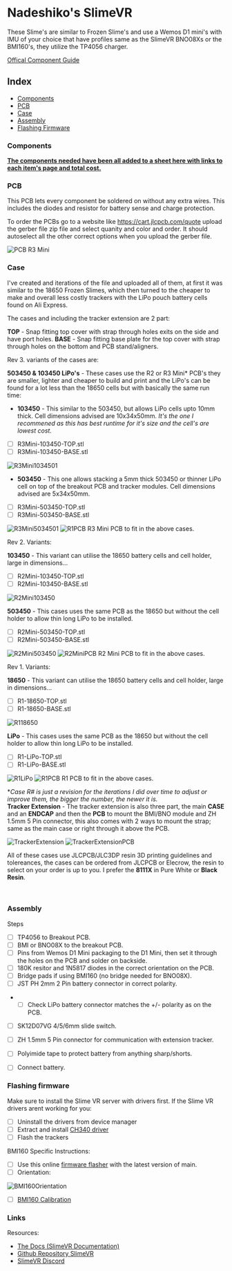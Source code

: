 
# Nadeshiko's SlimeVR

These Slime's are similar to Frozen Slime's and use a Wemos D1 mini's with IMU of your choice that have profiles same as the SlimeVR BNO08Xs or the BMI160's, they utilize the TP4056 charger.

[Offical Component Guide](https://docs.slimevr.dev/diy/components-guide.html)

## Index

- [Components](#Components)
- [PCB](#PCB)
- [Case](#Case)
- [Assembly](#Assembly)
- [Flashing Firmware](#Flashing-firmware)



### Components
**[The components needed have been all added to a sheet here with links to each item's page and total cost.](https://docs.google.com/spreadsheets/d/1Np8FZpWfbQaHiXM6Y5nCLdoeBbmQeeP_hg5ss5rDM44/edit?usp=sharing)**


### PCB
This PCB lets every component be soldered on without any extra wires. This includes the diodes and resistor for battery sense and charge protection.

To order the PCBs go to a website like https://cart.jlcpcb.com/quote upload the gerber file zip file and select quanity and color and order. It should autoselect all the other correct options when you upload the gerber file.

![PCB R3 Mini](https://github.com/Aeurias/NadeshikoSlimeVR/blob/main/R3%20Mini/Previews/R3Mini-PCB-Front.png)

  

### Case

I've created and iterations of the file and uploaded all of them, at first it was similar to the 18650 Frozen Slimes, which then turned to the cheaper to make and overall less costly trackers with the LiPo pouch battery cells found on Ali Express.

The cases and including the tracker extension are 2 part:


**TOP** - Snap fitting top cover with strap through holes exits on the side and have port holes.
**BASE** - Snap fitting base plate for the top cover with strap through holes on the bottom and PCB stand/aligners.

Rev 3. variants of the cases are:

**503450 & 103450 LiPo's** - These cases use the R2 or R3 Mini* PCB's they are smaller, lighter and cheaper to build and print and the LiPo's can be found for a lot less than the 18650 cells but with basically the same run time:

- **103450** - This similar to the 503450, but allows LiPo cells upto 10mm thick. Cell dimensions advised are 10x34x50mm. *It's the one I recommened as this has best runtime for it's size and the cell's are lowest cost.*
- [ ] R3Mini-103450-TOP.stl
- [ ] R3Mini-103450-BASE.stl
<img  src="https://github.com/Aeurias/NadeshikoSlimeVR/blob/main/R3%20Mini/Previews/R3Mini103450-1.png"  alt="R3Mini1034501"/>

- **503450** - This one allows stacking a 5mm thick 503450 or thinner LiPo cell on top of the breakout PCB and tracker modules. Cell dimensions advised are 5x34x50mm.
- [ ] R3Mini-503450-TOP.stl
- [ ] R3Mini-503450-BASE.stl
<img  src="https://github.com/Aeurias/NadeshikoSlimeVR/blob/main/R3%20Mini/Previews/R3Mini503450-1.png"  alt="R3Mini5034501"/>


<img  src="https://github.com/Aeurias/NadeshikoSlimeVR/blob/main/R1/Previews/R1-PCB-Front.png"  alt="R1PCB"/>
R3 Mini PCB to fit in the above cases.


<br/>

Rev 2. Variants:

**103450** - This variant can utilise the 18650 battery cells and cell holder, large in dimensions...
- [ ] R2Mini-103450-TOP.stl
- [ ] R2Mini-103450-BASE.stl
<img  src="https://github.com/Aeurias/NadeshikoSlimeVR/blob/main/R2%20Mini/Previews/R2Mini-103450-1.png"  alt="R2Mini103450"/>

**503450** - This cases uses the same PCB as the 18650 but without the cell holder to allow thin long LiPo to be installed.
- [ ] R2Mini-503450-TOP.stl
- [ ] R2Mini-503450-BASE.stl
<img  src="https://github.com/Aeurias/NadeshikoSlimeVR/blob/main/R2%20Mini/Previews/R2Mini-503450-1.png"  alt="R2Mini503450"/>

<img  src="https://github.com/Aeurias/NadeshikoSlimeVR/blob/main/R2%20Mini/Previews/R2Mini-PCB-Front.png"  alt="R2MiniPCB"/>
R2 Mini PCB to fit in the above cases.

<br/>

Rev 1. Variants:

**18650** - This variant can utilise the 18650 battery cells and cell holder, large in dimensions...
- [ ] R1-18650-TOP.stl
- [ ] R1-18650-BASE.stl
<img  src="https://github.com/Aeurias/NadeshikoSlimeVR/blob/main/R1/Previews/R1-18650-1.png"  alt="R118650"/>

**LiPo** - This cases uses the same PCB as the 18650 but without the cell holder to allow thin long LiPo to be installed.
- [ ] R1-LiPo-TOP.stl
- [ ] R1-LiPo-BASE.stl
<img  src="https://github.com/Aeurias/NadeshikoSlimeVR/blob/main/R1/Previews/R1-LiPo-1.png"  alt="R1LiPo"/>

<img  src="https://github.com/Aeurias/NadeshikoSlimeVR/blob/main/R1/Previews/R1-PCB-Front.png"  alt="R1PCB"/>
R1 PCB to fit in the above cases.

**Case R# is just a revision for the iterations I did over time to adjust or improve them, the bigger the number, the newer it is.*
<br/>
**Tracker Extension** - The tracker extension is also three  part, the main **CASE** and an **ENDCAP** and then the **PCB** to mount the BMI/BNO module and ZH 1.5mm 5 Pin connector, this also comes with 2 ways to mount the strap; same as the main case or right through it above the PCB.

<img  src="https://github.com/Aeurias/NadeshikoSlimeVR/blob/main/TrackerExtension/Previews/Extension-1.png"  alt="TrackerExtension"/> <img  src="https://github.com/Aeurias/NadeshikoSlimeVR/blob/main/TrackerExtension/Previews/Extension-PCB-Front.png"  alt="TrackerExtensionPCB"/>

All of these cases use JLCPCB/JLC3DP resin 3D printing guidelines and tolereances, the cases can be ordered from JLCPCB or Elecrow, the resin to select on your order is up to you. I prefer the **8111X** in Pure White or **Black Resin**.

<br/>
 
  

### Assembly

Steps
- [ ] TP4056 to Breakout PCB.
- [ ] BMI or BNO08X to the breakout PCB.
- [ ] Pins from Wemos D1 Mini packaging to the D1 Mini, then set it through the holes on the PCB and solder on backside.
- [ ] 180K resitor and 1N5817 diodes in the correct orientation on the PCB.
- [ ] Bridge pads if using BMI160 (no bridge needed for BNO08X).
- [ ] JST PH 2mm 2 Pin battery connector in correct polarity.
- - [ ] Check LiPo battery connector matches the +/- polarity as on the PCB.
- [ ] SK12D07VG 4/5/6mm slide switch.
- [ ] ZH 1.5mm 5 Pin connector for communication with extension tracker.
- [ ] Polyimide tape to protect battery from anything sharp/shorts.
- [ ] Connect battery.

 
### Flashing firmware

Make sure to install the Slime VR server with drivers first.
If the Slime VR drivers arent working for you:

- [ ] Uninstall the drivers from device manager
- [ ] Extract and install [CH340 driver](https://www.wemos.cc/en/latest/ch340_driver.html)
- [ ] Flash the trackers

BMI160 Specific Instructions:

- [ ] Use this online [firmware flasher](https://slimevr-firmware.bscotch.ca/) with the latest version of main.
- [ ] Orientation:

![BMI160Orientation](https://user-images.githubusercontent.com/98719680/227734508-38e85ab7-38b9-43e7-b7cb-f7d4d2efbc29.png)

- [ ] [BMI160 Calibration](https://github.com/SlimeVR/SlimeVR-Tracker-ESP?files=1#bmi160)

  
### Links

Resources:
- [The Docs (SlimeVR Documentation)](https://docs.slimevr.dev/)
- [Github Repository SlimeVR](https://github.com/SlimeVR/)
- [SlimeVR Discord](https://discord.gg/SlimeVR)